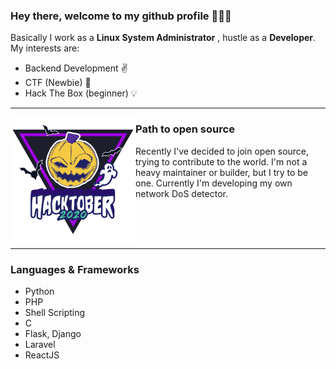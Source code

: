 ### Hey there, welcome to my github profile :pray::pray::pray:
Basically I work as a **Linux System Administrator** , hustle as a **Developer**. My interests are:
- Backend Development :v:
- CTF (Newbie) :mega:
- Hack The Box (beginner) :bulb:
---
<p>
<img align='left' width="200" src="icons/hacktoberfest.png">
</p>


### Path to open source

Recently I've decided to join open source, trying to contribute to the world. I'm not a heavy maintainer or builder, but I try to be one. Currently I'm developing my own network DoS detector.

</br>
</br>
</br>

---

### Languages & Frameworks
- Python
- PHP
- Shell Scripting
- C
- Flask, Django
- Laravel
- ReactJS
